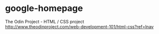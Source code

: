 # google-homepage
The Odin Project - HTML / CSS project
http://www.theodinproject.com/web-development-101/html-css?ref=lnav

